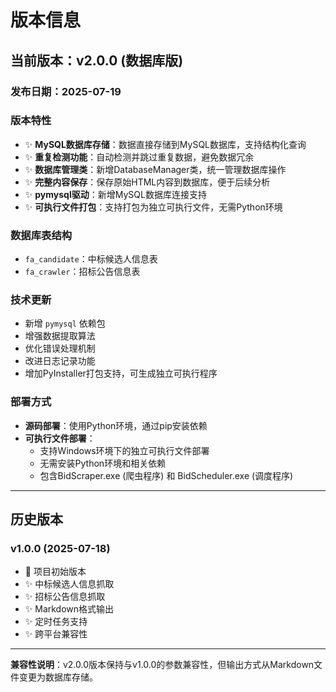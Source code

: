 # 版本信息

## 当前版本：v2.0.0 (数据库版)

### 发布日期：2025-07-19

### 版本特性
- ✨ **MySQL数据库存储**：数据直接存储到MySQL数据库，支持结构化查询
- ✨ **重复检测功能**：自动检测并跳过重复数据，避免数据冗余
- ✨ **数据库管理类**：新增DatabaseManager类，统一管理数据库操作
- ✨ **完整内容保存**：保存原始HTML内容到数据库，便于后续分析
- ✨ **pymysql驱动**：新增MySQL数据库连接支持
- ✨ **可执行文件打包**：支持打包为独立可执行文件，无需Python环境

### 数据库表结构
- `fa_candidate`：中标候选人信息表
- `fa_crawler`：招标公告信息表

### 技术更新
- 新增 `pymysql` 依赖包
- 增强数据提取算法
- 优化错误处理机制
- 改进日志记录功能
- 增加PyInstaller打包支持，可生成独立可执行程序

### 部署方式
- **源码部署**：使用Python环境，通过pip安装依赖
- **可执行文件部署**：
  - 支持Windows环境下的独立可执行文件部署
  - 无需安装Python环境和相关依赖
  - 包含BidScraper.exe (爬虫程序) 和 BidScheduler.exe (调度程序)

---

## 历史版本

### v1.0.0 (2025-07-18)
- 🎉 项目初始版本
- ✨ 中标候选人信息抓取
- ✨ 招标公告信息抓取
- ✨ Markdown格式输出
- ✨ 定时任务支持
- ✨ 跨平台兼容性

---

**兼容性说明**：v2.0.0版本保持与v1.0.0的参数兼容性，但输出方式从Markdown文件变更为数据库存储。
